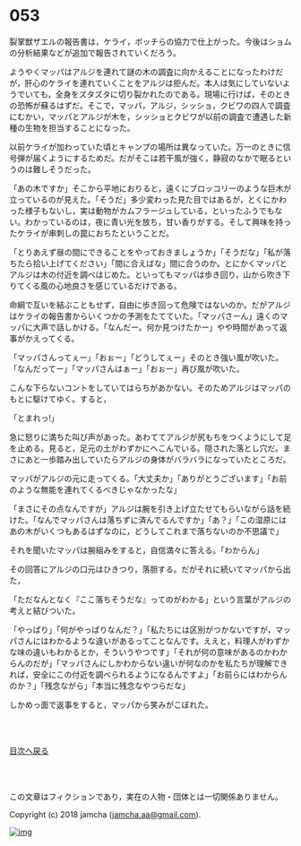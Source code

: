 # 053

裂掌獣ザエルの報告書は，ケライ，ボッチらの協力で仕上がった。今後はショムの分析結果などが追加で報告されていくだろう。  

ようやくマッパはアルジを連れて謎の木の調査に向かえることになったわけだが，肝心のケライを連れていくことをアルジは拒んだ。本人は気にしていないようでいても，全身をズタズタに切り裂かれたのである。現場に行けば，そのときの恐怖が蘇るはずだ。そこで，マッパ，アルジ，シッショ，クビワの四人で調査にむかい，マッパとアルジが木を，シッショとクビワが以前の調査で遭遇した新種の生物を担当することになった。  

以前ケライが加わっていた頃とキャンプの場所は異なっていた。万一のときに信号弾が届くようにするためだ。だがそこは若干風が強く，静寂のなかで眠るというのは難しそうだった。  

「あの木ですか」そこから平地におりると，遠くにブロッコリーのような巨木が立っているのが見えた。「そうだ」多少変わった見た目ではあるが，とくにかわった様子もないし，実は動物がカムフラージュしている，といったふうでもない。わかっているのは，夜に青い光を放ち，甘い香りがする。そして興味を持ったケライが串刺しの罠におちたということだ。  

「とりあえず昼の間にできることをやっておきましょうか」「そうだな」「私が落ちたら拾い上げてください」「間に合えばな」間に合うのか。とにかくマッパとアルジは木の付近を調べはじめた。といってもマッパは歩き回り，山から吹き下りてくる風の心地良さを感じているだけである。  

命綱で互いを結ぶこともせず，自由に歩き回って危険ではないのか。だがアルジはケライの報告書からいくつかの予測をたてていた。「マッパさーん」遠くのマッパに大声で話しかける。「なんだー。何か見つけたかー」やや時間があって返事がかえってくる。  

「マッパさんってぇー」「おぉー」「どうしてぇー」そのとき強い風が吹いた。「なんだってー」「マッパさんはぁー」「おぉー」再び風が吹いた。  

こんな下らないコントをしていてはらちがあかない。そのためアルジはマッパのもとに駆けてゆく。すると，  

「とまれっ!」  

急に怒りに満ちた叫び声があった。あわててアルジが尻もちをつくようにして足を止める。見ると，足元の土がわずかにへこんでいる。隠された落とし穴だ。まさにあと一歩踏み出していたらアルジの身体がバラバラになっていたところだ。  

マッパがアルジの元に走ってくる。「大丈夫か」「ありがとうございます」「お前のような無能を連れてくるべきじゃなかったな」  

「まさにその点なんですが」アルジは腕を引き上げ立たせてもらいながら話を続けた。「なんでマッパさんは落ちずに済んでるんですか」「あ？」「この湿原にはあの木がいくつもあるはずなのに，どうしてこれまで落ちないのか不思議で」  

それを聞いたマッパは腕組みをすると，自信満々に答える。「わからん」  

その回答にアルジの口元はひきつり，落胆する。だがそれに続いてマッパから出た，  

「ただなんとなく『ここ落ちそうだな』ってのがわかる」という言葉がアルジの考えと結びついた。  

「やっぱり」「何がやっぱりなんだ？」「私たちには区別がつかないですが，マッパさんにはわかるような違いがあるってことなんです。ええと，料理人がわずかな味の違いもわかるとか，そういうやつです」「それが何の意味があるのかわからんのだが」「マッパさんにしかわからない違いが何なのかを私たちが理解できれば，安全にこの付近を調べられるようになるんですよ」「お前らにはわからんのか？」「残念ながら」「本当に残念なやつらだな」  

しかめっ面で返事をすると，マッパから笑みがこぼれた。  

<br>  
<br>  

[目次へ戻る](https://github.com/jamcha-aa/OblivionReports/blob/master/README.md)  

<br>  
<br>  

この文章はフィクションであり，実在の人物・団体とは一切関係ありません。  

Copyright (c) 2018 jamcha (jamcha.aa@gmail.com).  

[![img](http://i.creativecommons.org/l/by-nc-sa/4.0/88x31.png)](http://creativecommons.org/licenses/by-nc-sa/4.0/deed)